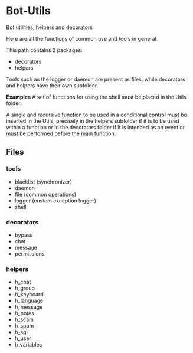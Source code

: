 # Bot-Utils
Bot utilities, helpers and decorators

Here are all the functions of common use and tools in general.

This path contains 2 packages:
- decorators
- helpers

Tools such as the logger or daemon are present as files, while
decorators and helpers have their own subfolder.

**Examples**
A set of functions for using the shell must be placed in the
Utils folder.

A single and recursive function to be used in a conditional
control must be inserted in the Utils, precisely in the helpers
subfolder if it is to be used within a function or in the
decorators folder if it is intended as an event or must be
performed before the main function.


## Files
### tools
* blacklist (synchronizer)
* daemon
* file (common operations)
* logger (custom exception logger)
* shell

### decorators
* bypass
* chat
* message
* permissions

### helpers
* h_chat
* h_group
* h_keyboard
* h_language
* h_message
* h_notes
* h_scam
* h_spam
* h_sql
* h_user
* h_variables
